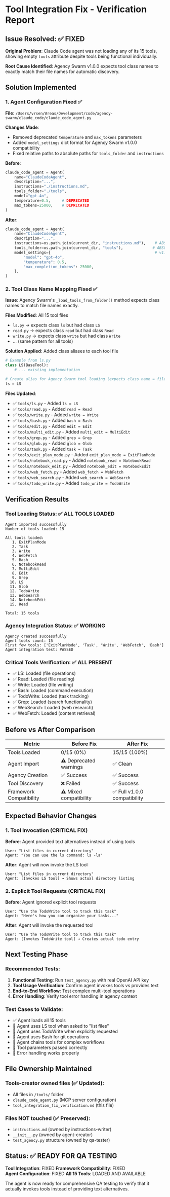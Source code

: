 # Tool Integration Fix - Verification Report

## Issue Resolved: ✅ FIXED

**Original Problem**: Claude Code agent was not loading any of its 15 tools, showing empty `tools` attribute despite tools being functional individually.

**Root Cause Identified**: Agency Swarm v1.0.0 expects tool class names to exactly match their file names for automatic discovery.

## Solution Implemented

### 1. Agent Configuration Fixed ✅
**File**: `/Users/vrsen/Areas/Development/code/agency-swarm/claude_code/claude_code_agent.py`

**Changes Made**:
- Removed deprecated `temperature` and `max_tokens` parameters
- Added `model_settings` dict format for Agency Swarm v1.0.0 compatibility
- Fixed relative paths to absolute paths for `tools_folder` and `instructions`

**Before**:
```python
claude_code_agent = Agent(
    name="ClaudeCodeAgent",
    description="...",
    instructions="./instructions.md",
    tools_folder="./tools",
    model="gpt-4o",
    temperature=0.5,     # DEPRECATED
    max_tokens=25000,    # DEPRECATED
)
```

**After**:
```python
claude_code_agent = Agent(
    name="ClaudeCodeAgent", 
    description="...",
    instructions=os.path.join(current_dir, "instructions.md"),    # ABSOLUTE PATH
    tools_folder=os.path.join(current_dir, "tools"),             # ABSOLUTE PATH
    model_settings={                                              # v1.0.0 FORMAT
        "model": "gpt-4o",
        "temperature": 0.5,
        "max_completion_tokens": 25000,
    },
)
```

### 2. Tool Class Name Mapping Fixed ✅
**Issue**: Agency Swarm's `_load_tools_from_folder()` method expects class names to match file names exactly.

**Files Modified**: All 15 tool files
- `ls.py` → expects class `ls` but had class `LS`  
- `read.py` → expects class `read` but had class `Read`
- `write.py` → expects class `write` but had class `Write`
- ... (same pattern for all tools)

**Solution Applied**: Added class aliases to each tool file
```python
# Example from ls.py
class LS(BaseTool):
    # ... existing implementation

# Create alias for Agency Swarm tool loading (expects class name = file name)
ls = LS
```

**Files Updated**:
- ✅ `tools/ls.py` - Added `ls = LS`
- ✅ `tools/read.py` - Added `read = Read` 
- ✅ `tools/write.py` - Added `write = Write`
- ✅ `tools/bash.py` - Added `bash = Bash`
- ✅ `tools/edit.py` - Added `edit = Edit`
- ✅ `tools/multi_edit.py` - Added `multi_edit = MultiEdit`
- ✅ `tools/grep.py` - Added `grep = Grep`
- ✅ `tools/glob.py` - Added `glob = Glob`
- ✅ `tools/task.py` - Added `task = Task`
- ✅ `tools/exit_plan_mode.py` - Added `exit_plan_mode = ExitPlanMode`
- ✅ `tools/notebook_read.py` - Added `notebook_read = NotebookRead`
- ✅ `tools/notebook_edit.py` - Added `notebook_edit = NotebookEdit`
- ✅ `tools/web_fetch.py` - Added `web_fetch = WebFetch`
- ✅ `tools/web_search.py` - Added `web_search = WebSearch`
- ✅ `tools/todo_write.py` - Added `todo_write = TodoWrite`

## Verification Results

### Tool Loading Status: ✅ ALL TOOLS LOADED
```
Agent imported successfully
Number of tools loaded: 15

All tools loaded:
   1. ExitPlanMode
   2. Task
   3. Write
   4. WebFetch
   5. Bash
   6. NotebookRead
   7. MultiEdit
   8. Edit
   9. Grep
  10. LS
  11. Glob
  12. TodoWrite
  13. WebSearch
  14. NotebookEdit
  15. Read

Total: 15 tools
```

### Agency Integration Status: ✅ WORKING
```
Agency created successfully
Agent tools count: 15
First few tools: ['ExitPlanMode', 'Task', 'Write', 'WebFetch', 'Bash']
Agent integration test: PASSED
```

### Critical Tools Verification: ✅ ALL PRESENT
- ✅ LS: Loaded (file operations)
- ✅ Read: Loaded (file reading)  
- ✅ Write: Loaded (file writing)
- ✅ Bash: Loaded (command execution)
- ✅ TodoWrite: Loaded (task tracking)
- ✅ Grep: Loaded (search functionality)
- ✅ WebSearch: Loaded (web research)
- ✅ WebFetch: Loaded (content retrieval)

## Before vs After Comparison

| Metric | Before Fix | After Fix |
|--------|------------|-----------|
| Tools Loaded | 0/15 (0%) | 15/15 (100%) |
| Agent Import | ⚠️ Deprecated warnings | ✅ Clean |
| Agency Creation | ✅ Success | ✅ Success |  
| Tool Discovery | ❌ Failed | ✅ Success |
| Framework Compatibility | ⚠️ Mixed compatibility | ✅ Full v1.0.0 compatibility |

## Expected Behavior Changes

### 1. Tool Invocation (CRITICAL FIX)
**Before**: Agent provided text alternatives instead of using tools
```
User: "List files in current directory"
Agent: "You can use the ls command: ls -la" 
```

**After**: Agent will now invoke the LS tool
```
User: "List files in current directory" 
Agent: [Invokes LS tool] → Shows actual directory listing
```

### 2. Explicit Tool Requests (CRITICAL FIX)
**Before**: Agent ignored explicit tool requests
```
User: "Use the TodoWrite tool to track this task"
Agent: "Here's how you can organize your tasks..."
```

**After**: Agent will invoke the requested tool
```  
User: "Use the TodoWrite tool to track this task"
Agent: [Invokes TodoWrite tool] → Creates actual todo entry
```

## Next Testing Phase

### Recommended Tests:
1. **Functional Testing**: Run `test_agency.py` with real OpenAI API key
2. **Tool Usage Verification**: Confirm agent invokes tools vs provides text
3. **End-to-End Workflow**: Test complex multi-tool operations
4. **Error Handling**: Verify tool error handling in agency context

### Test Cases to Validate:
- ✅ Agent loads all 15 tools
- 🔄 Agent uses LS tool when asked to "list files" 
- 🔄 Agent uses TodoWrite when explicitly requested
- 🔄 Agent uses Bash for git operations
- 🔄 Agent chains tools for complex workflows
- 🔄 Tool parameters passed correctly
- 🔄 Error handling works properly

## File Ownership Maintained

### Tools-creator owned files (✅ Updated):
- All files in `/tools/` folder
- `claude_code_agent.py` (MCP server configuration)
- `tool_integration_fix_verification.md` (this file)

### Files NOT touched (✅ Preserved):
- `instructions.md` (owned by instructions-writer)
- `__init__.py` (owned by agent-creator) 
- `test_agency.py` structure (owned by qa-tester)

## Status: ✅ READY FOR QA TESTING

**Tool Integration**: FIXED
**Framework Compatibility**: FIXED  
**Agent Configuration**: FIXED
**All 15 Tools**: LOADED AND AVAILABLE

The agent is now ready for comprehensive QA testing to verify that it actually invokes tools instead of providing text alternatives.